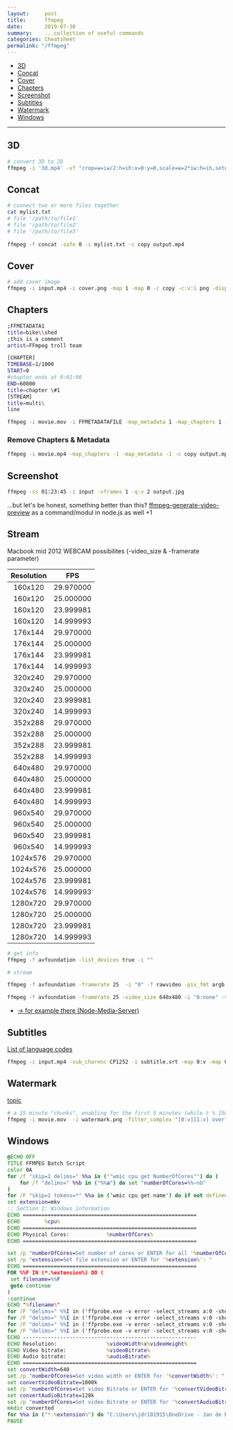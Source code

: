 ```yaml
---
layout:     post
title:      ffmpeg
date:       2019-07-30
summary:    ...collection of useful commands
categories: Cheatsheet
permalink: "/ffmpeg"
---
```


 - [3D](#3d)
 - [Concat](#concat)
 - [Cover](#cover)
 - [Chapters](#chapters)
 - [Screenshot](#screenshot)
 - [Subtitles](#subtitles)
 - [Watermark](#watermark)
 - [Windows](#windows)

----

## 3D

```bash
# convert 3D to 2D
ffmpeg -i '3d.mp4' -vf "crop=w=iw/2:h=ih:x=0:y=0,scale=w=2*iw:h=ih,setdar=2" -metadata:s:v:0 stereo_mode="mono" 2d.mp4
```

## Concat

```bash
# connect two or more files together
cat mylist.txt
# file '/path/to/file1'
# file '/path/to/file2'
# file '/path/to/file3'
    
ffmpeg -f concat -safe 0 -i mylist.txt -c copy output.mp4
```

## Cover

```bash
# add cover image
ffmpeg -i input.mp4 -i cover.png -map 1 -map 0 -c copy -c:v:1 png -disposition:0 attached_pic out.mp4

```

## Chapters

```bash
;FFMETADATA1
title=bike\\shed
;this is a comment
artist=FFmpeg troll team

[CHAPTER]
TIMEBASE=1/1000
START=0
#chapter ends at 0:01:00
END=60000
title=chapter \#1
[STREAM]
title=multi\
line
```

```bash
ffmpeg -i movie.mov -i FFMETADATAFILE -map_metadata 1 -map_chapters 1 -codec copy OUTPUT.mp4
```

### Remove Chapters & Metadata

```bash
ffmpeg -i movie.mp4 -map_chapters -1 -map_metadata -1 -c copy output.mp4
```

## Screenshot

```bash
ffmpeg -ss 01:23:45 -i input -vframes 1 -q:v 2 output.jpg
```

...but let's be honest, something better than this? [ffmpeg-generate-video-preview](https://github.com/transitive-bullshit/ffmpeg-generate-video-preview) as a command/modul in node.js as well +1

## Stream

Macbook mid 2012 WEBCAM possibilites (-video_size & -framerate parameter)

**Resolution**|**FPS**
:-----:|:-----:
160x120 | 29.970000
160x120	| 25.000000
160x120 | 23.999981
160x120 | 14.999993
176x144 | 29.970000
176x144 | 25.000000
176x144 | 23.999981
176x144 | 14.999993
320x240 | 29.970000
320x240 | 25.000000
320x240 | 23.999981
320x240 | 14.999993
352x288 | 29.970000
352x288 | 25.000000
352x288 | 23.999981
352x288 | 14.999993
640x480 | 29.970000
640x480 | 25.000000
640x480 | 23.999981
640x480 | 14.999993
960x540 | 29.970000
960x540 | 25.000000
960x540 | 23.999981
960x540 | 14.999993
1024x576 | 29.970000
1024x576 | 25.000000
1024x576 | 23.999981
1024x576 | 14.999993
1280x720 | 29.970000
1280x720 | 25.000000
1280x720 | 23.999981
1280x720 | 14.999993

```bash
# get info
ffmpeg -f avfoundation -list_devices true -i ""

# stream

ffmpeg -f avfoundation -framerate 25  -i "0" -f rawvideo -pix_fmt argb -c:v libx264 -preset veryfast -tune zerolatency -c:a aac -ar 44100 -r 25 -filter:v fps=fps=25 -f flv rtmp://localhost/live/test

ffmpeg -f avfoundation -framerate 25 -video_size 640x480 -i "0:none" -vcodec libx264 -preset ultrafast -tune zerolatency -pix_fmt yuv422p -f mpegts udp://localhost:12345
```

- [-> for example there (Node-Media-Server)](https://github.com/illuspas/Node-Media-Server "other link")

## Subtitles

[ List of language codes](https://blog.brokeng.com/language-codes)

```bash
ffmpeg -i input.mp4 -sub_charenc CP1252 -i subtitle.srt -map 0:v -map 0:a -c copy -map 1 -c:s:0 mov_text -metadata:s:s:0 language=eng output.mp4
```

## Watermark

[topic](https://www.reddit.com/r/ffmpeg/comments/j8s3c4/watermark_that_starts_and_stops_intermittently/ "topic-watermark")

```bash
# a 15 minute "chunks", enabling for the first 5 minutes (while t % 15min is less than 5 min) of each 15 minute chunk
ffmpeg -i movie.mov  -i watermark.png -filter_complex "[0:v][1:v] overlay='enable=lt(mod(t\,15*60)\,5*60\)'" output.mp4
```

## Windows

```cmd
@ECHO OFF 
TITLE FFMPEG Batch Script
color 0A
for /f "skip=1 delims=" %%a in ('"wmic cpu get NumberOfCores"') do (
    for /f "delims=" %%b in ("%%a") do set "numberOfCores=%%~nb"
)
for /F "skip=1 tokens=*" %%a in ('wmic cpu get name') do if not defined cpu set cpu=%%a
set extension=mkv
:: Section 1: Windows information
ECHO ========================================================
ECHO        %cpu%
ECHO ========================================================
ECHO Physical Cores:            %numberOfCores%
ECHO ========================================================

set /p "numberOfCores=Set number of cores or ENTER for all '%numberOfCores%': "
set /p "extension=Set file extension or ENTER for '%extension%': "
ECHO ========================================================
FOR %%F IN (*.%extension%) DO (
 set filename=%%F
 goto continue
)
:continue
ECHO "%filename%"
for /F "delims=" %%I in ('ffprobe.exe -v error -select_streams a:0 -show_entries stream^=bit_rate -of default^=noprint_wrappers^=1:nokey^=1 "%filename%"') do set "audioBitrate=%%I"
for /F "delims=" %%I in ('ffprobe.exe -v error -select_streams v:0 -show_entries stream^=bit_rate -of default^=noprint_wrappers^=1:nokey^=1 "%filename%"') do set "videoBitrate=%%I"
for /F "delims=" %%I in ('ffprobe.exe -v error -select_streams v:0 -show_entries stream^=width -of default^=noprint_wrappers^=1:nokey^=1 "%filename%"') do set "videoWidth=%%I"
for /F "delims=" %%I in ('ffprobe.exe -v error -select_streams v:0 -show_entries stream^=height -of default^=noprint_wrappers^=1:nokey^=1 "%filename%"') do set "videoHeight=%%I"
ECHO --------------------------------------------------------
ECHO Resolution:                %videoWidth%x%videoHeight%
ECHO Video bitrate:             %videoBitrate%
ECHO Audio bitrate:             %audioBitrate%
ECHO ========================================================
set convertWidth=640
set /p "numberOfCores=Set video width or ENTER for '%convertWidth%': "
set convertVideoBitrate=1000k
set /p "numberOfCores=Set video Bitrate or ENTER for '%convertVideoBitrate%': "
set convertAudioBitrate=128k
set /p "numberOfCores=Set video Bitrate or ENTER for '%convertAudioBitrate%': "
mkdir converted
for %%a in ("*.%extension%") do "C:\Users\jdr101915\OneDrive - Jan de Rijk Logistics\Documents\ffmpeg.exe" -i "%%a"  -map 0:v -map 0:a -c:v h264 -c:a aac -ac 2 -b:a %convertAudioBitrate% -b:v %convertVideoBitrate% -vf scale="%convertWidth%:-2:flags=lanczos" -pix_fmt yuv420p -profile:v baseline -level 3.0 -movflags +faststart -preset veryslow -threads %numberOfCores% "converted\%%~na.mp4"
PAUSE
```